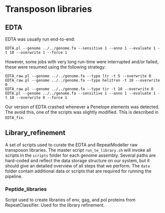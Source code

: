 # Transposon libraries

## EDTA

EDTA was usually run end-to-end:

```
EDTA.pl --genome ../../genome.fa --sensitive 1 --anno 1 --evaluate 1 -t 10 --overwrite 1 --force 1
```

However, some jobs with very long run-time were interrupted and/or failed, these were resumed using the following strategy:
```
EDTA_raw.pl --genome ../../genome.fa --type ltr -t 5 --overwrite 0
EDTA_raw.pl --genome ../../genome.fa --type helitron -t 10 --overwrite 0
EDTA_raw.pl --genome ../../genome.fa --type tir -t 10 --overwrite 0
EDTA.pl --genome ../../genome.fa --sensitive 1 --anno 1 --evaluate 1 -t 10 --overwrite 0 --force 1
```

Our version of EDTA crashed whenever a Penelope elements was detected. The avoid this, one of the scripts was slightly modified. This is described in `EDTA_fix`.

## Library_refinement

A set of scripts used to curate the EDTA and RepeatModeller raw transposon libraries. The master script `run_te_library.sh` will invoke all scripts in the `scripts` folder for each genome assembly. Several paths are hard-coded and reflect the data storage structure on our system, but it should give an detailed overview of all steps that we perform. The `data` folder contain additional data or scripts that are required for running the pipeline.

### Peptide_libraries

Script used to create libraries of env, gag, and pol proteins from RepeatClassifier. Used for the library refinement.
